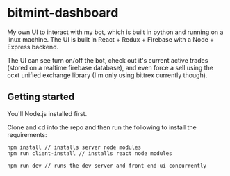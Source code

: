 # bitmint-dashboard
My own UI to interact with my bot, which is built in python and running on a linux machine. The UI is built in React + Redux + Firebase with a Node + Express backend.

The UI can see turn on/off the bot, check out it's current active trades (stored on a realtime firebase database), and even force a sell using the ccxt unified exchange library (I'm only using bittrex currently though).

## Getting started
You'll Node.js installed first.

Clone and cd into the repo and then run the following to install the requirements:
```
npm install // installs server node modules
npm run client-install // installs react node modules

npm run dev // runs the dev server and front end ui concurrently
```


